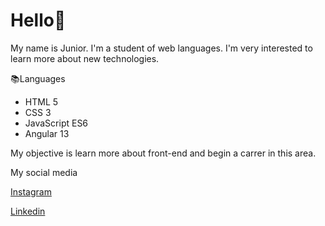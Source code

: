 # Hello👋
My name is Junior. I'm a student of web languages.
I'm very interested to learn more about new technologies.

📚Languages
- HTML 5
- CSS 3
- JavaScript ES6
- Angular 13

My objective is learn more about front-end and begin a carrer in this area.

My social media

[Instagram](https://www.instagram.com/junior8vii/)

[Linkedin](https://www.linkedin.com/in/carlos-junior-5432782a7/)
